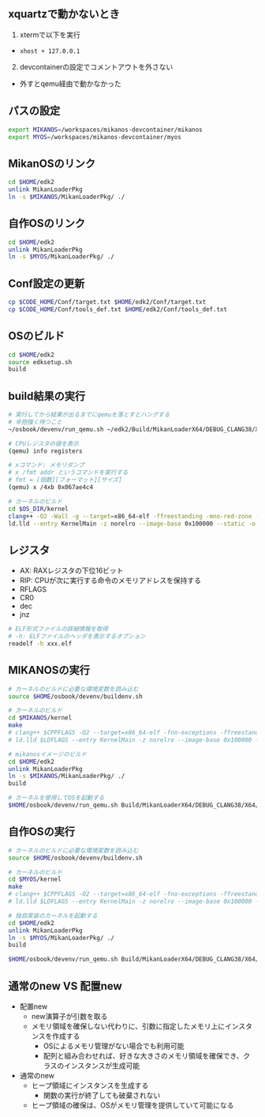 ## xquartzで動かないとき

1. xtermで以下を実行
  - `xhost + 127.0.0.1`
2. devcontainerの設定でコメントアウトを外さない
  - 外すとqemu経由で動かなかった

## パスの設定

```bash
export MIKANOS=/workspaces/mikanos-devcontainer/mikanos
export MYOS=/workspaces/mikanos-devcontainer/myos
```

## MikanOSのリンク

```bash
cd $HOME/edk2
unlink MikanLoaderPkg
ln -s $MIKANOS/MikanLoaderPkg/ ./
```

## 自作OSのリンク

```bash
cd $HOME/edk2
unlink MikanLoaderPkg
ln -s $MYOS/MikanLoaderPkg/ ./
```

## Conf設定の更新

```bash
cp $CODE_HOME/Conf/target.txt $HOME/edk2/Conf/target.txt
cp $CODE_HOME/Conf/tools_def.txt $HOME/edk2/Conf/tools_def.txt
```

## OSのビルド

```bash
cd $HOME/edk2
source edksetup.sh
build
```

## build結果の実行

```bash
# 実行してから結果が出るまでにqemuを落とすとハングする
# 辛抱強く待つこと
~/osbook/devenv/run_qemu.sh ~/edk2/Build/MikanLoaderX64/DEBUG_CLANG38/X64/Loader.efi
```

```bash
# CPUレジスタの値を表示
(qemu) info registers

# xコマンド: メモリダンプ
# x /fmt addr というコマンドを実行する
# fmt = [個数][フォーマット][サイズ]
(qemu) x /4xb 0x067ae4c4
```

```bash
# カーネルのビルド
cd $OS_DIR/kernel
clang++ -O2 -Wall -g --target=x86_64-elf -ffreestanding -mno-red-zone -fno-exceptions -fno-rtti -std=c++17 -c main.cpp
ld.lld --entry KernelMain -z norelro --image-base 0x100000 --static -o kernel.elf main.o
```

## レジスタ

- AX: RAXレジスタの下位16ビット
- RIP: CPUが次に実行する命令のメモリアドレスを保持する
- RFLAGS
- CR0
- dec
- jnz

```bash
# ELF形式ファイルの詳細情報を取得
# -h: ELFファイルのヘッダを表示するオプション
readelf -h xxx.elf
```

## MIKANOSの実行

```bash
# カーネルのビルドに必要な環境変数を読み込む
source $HOME/osbook/devenv/buildenv.sh

# カーネルのビルド
cd $MIKANOS/kernel
make
# clang++ $CPPFLAGS -O2 --target=x86_64-elf -fno-exceptions -ffreestanding -c main.cpp
# ld.lld $LDFLAGS --entry KernelMain -z norelro --image-base 0x100000 --static -o kernel.elf main.o

# mikanosイメージのビルド
cd $HOME/edk2
unlink MikanLoaderPkg
ln -s $MIKANOS/MikanLoaderPkg/ ./
build

# カーネルを使用してOSを起動する
$HOME/osbook/devenv/run_qemu.sh Build/MikanLoaderX64/DEBUG_CLANG38/X64/Loader.efi $CODE_HOME/mikanos/kernel/kernel.elf
```

## 自作OSの実行

```bash
# カーネルのビルドに必要な環境変数を読み込む
source $HOME/osbook/devenv/buildenv.sh

# カーネルのビルド
cd $MYOS/kernel
make
# clang++ $CPPFLAGS -O2 --target=x86_64-elf -fno-exceptions -ffreestanding -c main.cpp
# ld.lld $LDFLAGS --entry KernelMain -z norelro --image-base 0x100000 --static -o kernel.elf main.o

# 独自実装のカーネルを起動する
cd $HOME/edk2
unlink MikanLoaderPkg
ln -s $MYOS/MikanLoaderPkg/ ./
build

$HOME/osbook/devenv/run_qemu.sh Build/MikanLoaderX64/DEBUG_CLANG38/X64/Loader.efi $MYOS/kernel/kernel.elf
```

## 通常のnew VS 配置new

- 配置new
  - new演算子が引数を取る
  - メモリ領域を確保しない代わりに、引数に指定したメモリ上にインスタンスを作成する
    - OSによるメモリ管理がない場合でも利用可能
    - 配列と組み合わせれば、好きな大きさのメモリ領域を確保でき、クラスのインスタンスが生成可能
- 通常のnew
  - ヒープ領域にインスタンスを生成する
    - 関数の実行が終了しても破棄されない
  - ヒープ領域の確保は、OSがメモリ管理を提供していて可能になる